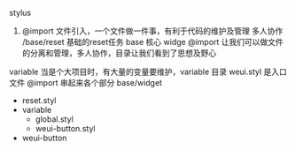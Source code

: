 stylus
1. @import 文件引入，一个文件做一件事，有利于代码的维护及管理 多人协作
/base/reset 基础的reset任务
base 核心 widge
@import 让我们可以做文件的分离和管理，多人协作，目录让我们看到了思想及野心

variable 当是个大项目时，有大量的变量要维护，variable 目录
weui.styl 是入口文件 @import 串起来各个部分
base/widget  
- reset.styl
- variable
  - global.styl
  - weui-button.styl
- weui-button